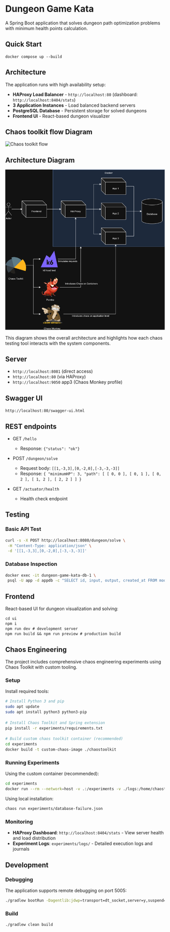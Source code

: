 # Dungeon Game Kata

A Spring Boot application that solves dungeon path optimization problems with minimum health points calculation.

## Quick Start

```shell
docker compose up --build
```

## Architecture

The application runs with high availability setup:
- **HAProxy Load Balancer** - `http://localhost:80` (dashboard: `http://localhost:8404/stats`)
- **3 Application Instances** - Load balanced backend servers
- **PostgreSQL Database** - Persistent storage for solved dungeons
- **Frontend UI** - React-based dungeon visualizer

## Chaos toolkit flow Diagram

![Chaos toolkit flow](Chaos%toolkit.png)

## Architecture Diagram

![Testing Diagram](Testing%20diagram.png)

This diagram shows the overall architecture and highlights how each chaos testing tool interacts with the system components.

## Server
- `http://localhost:8081` (direct access)
- `http://localhost:80` (via HAProxy)
- `http://localhost:9050` app3 (Chaos Monkey profile)

## Swagger UI

`http://localhost:80/swagger-ui.html`

## REST endpoints

- GET `/hello`
  - Response: `{"status": "ok"}`

- POST `/dungeon/solve`
  - Request body: `[[1,-3,3],[0,-2,0],[-3,-3,-3]]`
  - Response: `{ "minimumHP": 3, "path": [ [ 0, 0 ], [ 0, 1 ], [ 0, 2 ], [ 1, 2 ], [ 2, 2 ] ] }`

- GET `/actuator/health`
  - Health check endpoint

## Testing

### Basic API Test
```bash
curl -s -X POST http://localhost:8080/dungeon/solve \
 -H "Content-Type: application/json" \
 -d '[[1,-3,3],[0,-2,0],[-3,-3,-3]]'
```

### Database Inspection
```bash
docker exec -it dungeon-game-kata-db-1 \
 psql -U app -d appdb -c "SELECT id, input, output, created_at FROM model_runs ORDER BY id DESC;"
```

## Frontend

React-based UI for dungeon visualization and solving:

```shell
cd ui
npm i
npm run dev # development server
npm run build && npm run preview # production build
```

## Chaos Engineering

The project includes comprehensive chaos engineering experiments using Chaos Toolkit with custom tooling.

### Setup

Install required tools:
```bash
# Install Python 3 and pip
sudo apt update
sudo apt install python3 python3-pip

# Install Chaos Toolkit and Spring extension
pip install -r experiments/requirements.txt

# Build custom chaos toolkit container (recommended)
cd experiments
docker build -t custom-chaos-image ./chaostoolkit
```

### Running Experiments

Using the custom container (recommended):
```bash
cd experiments
docker run --rm --network=host -v .:/experiments -v ./logs:/home/chaostoolkit/logs custom-chaos-image run /experiments/database-failure.json
```

Using local installation:
```bash
chaos run experiments/database-failure.json
```

### Monitoring

- **HAProxy Dashboard**: `http://localhost:8404/stats` - View server health and load distribution
- **Experiment Logs**: `experiments/logs/` - Detailed execution logs and journals

## Development

### Debugging
The application supports remote debugging on port 5005:
```bash
./gradlew bootRun -Dagentlib:jdwp=transport=dt_socket,server=y,suspend=n,address=*:5005
```

### Build
```bash
./gradlew clean build
```

